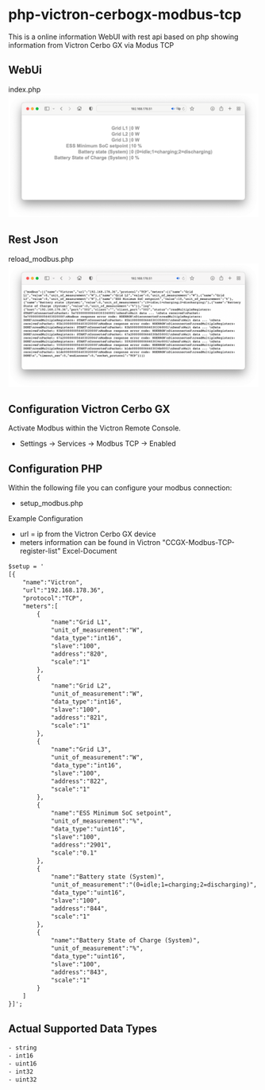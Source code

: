 # php-victron-cerbogx-modbus-tcp
This is a online information WebUI with rest api based on php showing information from Victron Cerbo GX via Modus TCP

## WebUi
index.php
![alt text](https://github.com/datjan/php-victron-cerbogx-modbus-tcp/blob/main/img_webpage.png?raw=true)

## Rest Json
reload_modbus.php
![alt text](https://github.com/datjan/php-victron-cerbogx-modbus-tcp/blob/main/img_restapi.png?raw=true)

## Configuration Victron Cerbo GX
Activate Modbus within the Victron Remote Console.
- Settings -> Services -> Modbus TCP -> Enabled

## Configuration PHP

Within the following file you can configure your modbus connection:
- setup_modbus.php


Example Configuration
- url = ip from the Victron Cerbo GX device
- meters information can be found in Victron "CCGX-Modbus-TCP-register-list" Excel-Document
```
$setup = '
[{
	"name":"Victron",
	"url":"192.168.178.36",
	"protocol":"TCP",
	"meters":[
		{
			"name":"Grid L1",
			"unit_of_measurement":"W",
			"data_type":"int16",
			"slave":"100",
			"address":"820",
			"scale":"1"
		},
		{
			"name":"Grid L2",
			"unit_of_measurement":"W",
			"data_type":"int16",
			"slave":"100",
			"address":"821",
			"scale":"1"
		},
		{
			"name":"Grid L3",
			"unit_of_measurement":"W",
			"data_type":"int16",
			"slave":"100",
			"address":"822",
			"scale":"1"
		},
		{
			"name":"ESS Minimum SoC setpoint",
			"unit_of_measurement":"%",
			"data_type":"uint16",
			"slave":"100",
			"address":"2901",
			"scale":"0.1"
		},
		{
			"name":"Battery state (System)",
			"unit_of_measurement":"(0=idle;1=charging;2=discharging)",
			"data_type":"uint16",
			"slave":"100",
			"address":"844",
			"scale":"1"
		},
		{
			"name":"Battery State of Charge (System)",
			"unit_of_measurement":"%",
			"data_type":"uint16",
			"slave":"100",
			"address":"843",
			"scale":"1"
		} 
	]
}]';
```

## Actual Supported Data Types
```
- string
- int16
- uint16
- int32
- uint32
```

